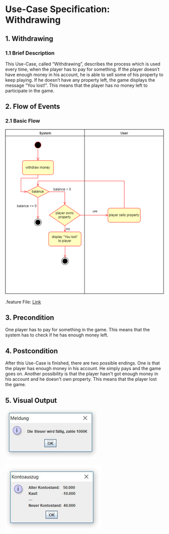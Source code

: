 # Use-Case Specification: Withdrawing

## 1. Withdrawing

### 1.1 Brief Description

This Use-Case, called “Withdrawing”, describes the process which is used every time, when the player has to pay for something.  If the player doesn’t have enough money in his account, he is able to sell some of his property to keep playing. If he doesn’t have any property left, the game displays the message “You lost!”. This means that the player has no money left to participate in the game.

## 2. Flow of Events

### 2.1 Basic Flow

![Withdrwaing Use-Case-Diagram](https://raw.githubusercontent.com/koehler1000/DHpoly/master/documentation/use-cases/withdrawing/Withdrawing_UCD.png)

.feature File: [Link]( https://github.com/koehler1000/DHpoly/blob/master/cucumber-test/withdrawing.feature)



## 3. Precondition

One player has to pay for something in the game. This means that the system has to check if he has enough money left.

## 4. Postcondition

After this Use-Case is finished, there are two possible endings. One is that the player has enough money in his account. He simply pays and the game goes on. Another possibility is that the player hasn't got enough money in his account and he doesn't own property. This means that the player lost the game.

## 5. Visual Output

![](https://raw.githubusercontent.com/koehler1000/DHpoly/master/documentation/use-cases/withdrawing/withdraw1.png)

![](https://raw.githubusercontent.com/koehler1000/DHpoly/master/documentation/use-cases/withdrawing/withdraw2.png)
